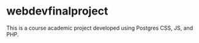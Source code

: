 # webdevfinalproject

This is a course academic project developed using Postgres CSS, JS, and PHP.

